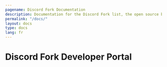 ```yaml
---
pagename: Discord Fork Documentation
description: Documentation for the Discord Fork list, the open source bot listing website.
permalink: "/docs/"
layout: docs
type: docs
lang: fr
---
```


# Discord Fork Developer Portal
<!-- HIHIGH: If you do not wish to translate ALL of the documentation, translate some. -->

